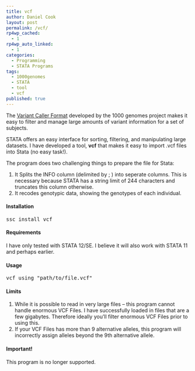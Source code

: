 ```yaml
---
title: vcf
author: Daniel Cook
layout: post
permalink: /vcf/
rp4wp_cached:
  - 1
rp4wp_auto_linked:
  - 1
categories:
  - Programming
  - STATA Programs
tags:
  - 1000genomes
  - STATA
  - tool
  - vcf
published: true
---
```

The [Variant Caller Format][1] developed by the 1000 genomes project makes it easy to filter and manage large amounts of variant information for a set of subjects.

STATA offers an easy interface for sorting, filtering, and manipulating large datasets. I have developed a tool, **vcf** that makes it easy to import .vcf files into Stata (no easy task!).

The program does two challenging things to prepare the file for Stata:

  1. It Splits the INFO column (delimited by ; ) into seperate columns. This is necessary because STATA has a string limit of 244 characters and truncates this column otherwise.
  2. It recodes genotypic data, showing the genotypes of each individual.

#### Installation

<pre class='prettyprint lang-bsh'>ssc install vcf
</pre>

<!--more-->

#### Requirements

I have only tested with STATA 12/SE. I believe it will also work with STATA 11 and perhaps earlier.

#### Usage

<pre class='prettyprint lang-bsh'>vcf using "path/to/file.vcf"
</pre>

#### Limits

  1. While it is possible to read in very large files &#8211; this program cannot handle enormous VCF Files. I have successfully loaded in files that are a few gigabytes. Therefore ideally you&#8217;ll filter enormous VCF Files prior to using this.
  2. If your VCF Files has more than 9 alternative alleles, this program will incorrectly assign alleles beyond the 9th alternative allele.

<div class="alert alert-danger">
  <h4>
    Important!
  </h4>
  
  <p>
    This program is no longer supported.
  </p>
</div>

 [1]: http://www.ncbi.nlm.nih.gov/pmc/articles/PMC3137218/
